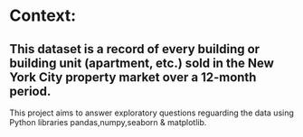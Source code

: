 # Context:
## This dataset is a record of every building or building unit (apartment, etc.) sold in the New York City property market over a 12-month period.
This project aims to answer exploratory questions reguarding the data using Python libraries pandas,numpy,seaborn & matplotlib.
